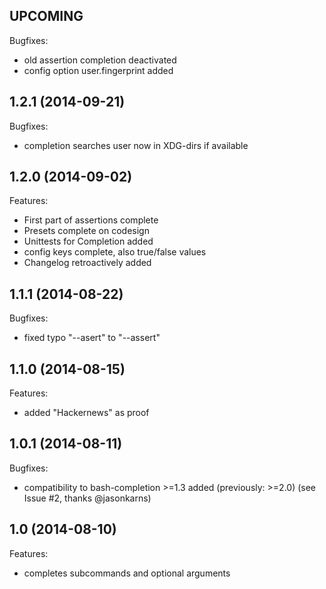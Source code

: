 ## UPCOMING

Bugfixes:

  - old assertion completion deactivated
  - config option user.fingerprint added

## 1.2.1 (2014-09-21)

Bugfixes:

  - completion searches user now in XDG-dirs if available

## 1.2.0 (2014-09-02)

Features:

  - First part of assertions complete
  - Presets complete on codesign
  - Unittests for Completion added
  - config keys complete, also true/false values
  - Changelog retroactively added

## 1.1.1 (2014-08-22)

Bugfixes:

  - fixed typo "--asert" to "--assert"

## 1.1.0 (2014-08-15)

Features:

  - added "Hackernews" as proof

## 1.0.1 (2014-08-11)

Bugfixes:

  - compatibility to bash-completion >=1.3 added (previously: >=2.0) (see Issue #2, thanks @jasonkarns)

## 1.0 (2014-08-10)

Features:

  - completes subcommands and optional arguments
